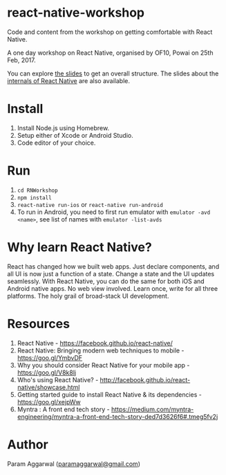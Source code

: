 # react-native-workshop
Code and content from the workshop on getting comfortable with React Native.

A one day workshop on React Native, organised by OF10, Powai on 25th Feb, 2017.

You can explore [the slides](Slides.pdf) to get an overall structure. The slides about the [internals of React Native](Under_the_hood.pdf) are also available.

# Install

1. Install Node.js using Homebrew.
2. Setup either of Xcode or Android Studio.
3. Code editor of your choice.

# Run

1. `cd RNWorkshop`
2. `npm install`
3. `react-native run-ios` or `react-native run-android`
4. To run in Android, you need to first run emulator with `emulator -avd <name>`, see list of names with `emulator -list-avds`

# Why learn React Native?

React has changed how we built web apps. Just declare components, and all UI is now just a function of a state. Change a state and the UI updates seamlessly. With React Native, you can do the same for both iOS and Android native apps. No web view involved. Learn once, write for all three platforms. The holy grail of broad-stack UI development.

# Resources

1. React Native - https://facebook.github.io/react-native/
2. React Native: Bringing modern web techniques to mobile - https://goo.gl/YmbvDF
3. Why you should consider React Native for your mobile app - https://goo.gl/V8k8lj
4. Who's using React Native? - http://facebook.github.io/react-native/showcase.html
5. Getting started guide to install React Native & its dependencies - https://goo.gl/xejpWw
6. Myntra : A front end tech story - https://medium.com/myntra-engineering/myntra-a-front-end-tech-story-ded7d3626f6#.tmeg5fv2j

# Author

Param Aggarwal (paramaggarwal@gmail.com)
